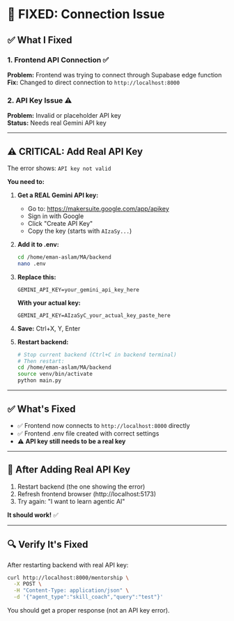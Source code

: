 # 🔧 FIXED: Connection Issue

## ✅ What I Fixed

### 1. Frontend API Connection ✅
**Problem:** Frontend was trying to connect through Supabase edge function  
**Fix:** Changed to direct connection to `http://localhost:8000`

### 2. API Key Issue ⚠️
**Problem:** Invalid or placeholder API key  
**Status:** Needs real Gemini API key

---

## ⚠️ CRITICAL: Add Real API Key

The error shows: `API key not valid`

**You need to:**

1. **Get a REAL Gemini API key:**
   - Go to: https://makersuite.google.com/app/apikey
   - Sign in with Google
   - Click "Create API Key"
   - Copy the key (starts with `AIzaSy...`)

2. **Add it to .env:**
   ```bash
   cd /home/eman-aslam/MA/backend
   nano .env
   ```

3. **Replace this:**
   ```
   GEMINI_API_KEY=your_gemini_api_key_here
   ```
   
   **With your actual key:**
   ```
   GEMINI_API_KEY=AIzaSyC_your_actual_key_paste_here
   ```

4. **Save:** Ctrl+X, Y, Enter

5. **Restart backend:**
   ```bash
   # Stop current backend (Ctrl+C in backend terminal)
   # Then restart:
   cd /home/eman-aslam/MA/backend
   source venv/bin/activate
   python main.py
   ```

---

## ✅ What's Fixed

- ✅ Frontend now connects to `http://localhost:8000` directly
- ✅ Frontend .env file created with correct settings
- ⚠️ **API key still needs to be a real key**

---

## 🚀 After Adding Real API Key

1. Restart backend (the one showing the error)
2. Refresh frontend browser (http://localhost:5173)
3. Try again: "I want to learn agentic AI"

**It should work!** ✅

---

## 🔍 Verify It's Fixed

After restarting backend with real API key:
```bash
curl http://localhost:8000/mentorship \
  -X POST \
  -H "Content-Type: application/json" \
  -d '{"agent_type":"skill_coach","query":"test"}'
```

You should get a proper response (not an API key error).

